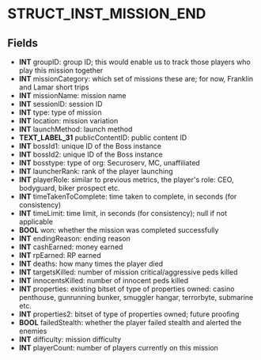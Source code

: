 # STRUCT_INST_MISSION_END

## Fields
* **INT** groupID: group ID; this would enable us to track those players who play this mission together
* **INT** missionCategory: which set of missions these are; for now, Franklin and Lamar short trips
* **INT** missionName: mission name
* **INT** sessionID: session ID
* **INT** type: type of mission
* **INT** location: mission variation
* **INT** launchMethod: launch method
* **TEXT_LABEL_31** publicContentID: public content ID
* **INT** bossId1: unique ID of the Boss instance
* **INT** bossId2: unique ID of the Boss instance
* **INT** bosstype: type of org: Securoserv, MC, unaffiliated
* **INT** launcherRank: rank of the player launching
* **INT** playerRole: similar to previous metrics, the player's role: CEO, bodyguard, biker prospect etc.
* **INT** timeTakenToComplete: time taken to complete, in seconds (for consistency)
* **INT** timeLimit: time limit, in seconds (for consistency); null if not applicable
* **BOOL** won: whether the mission was completed successfully
* **INT** endingReason: ending reason
* **INT** cashEarned: money earned
* **INT** rpEarned: RP earned
* **INT** deaths: how many times the player died
* **INT** targetsKilled: number of mission critical/aggressive peds killed
* **INT** innocentsKilled: number of innocent peds killed
* **INT** properties: existing bitset of type of properties owned: casino penthouse, gunrunning bunker, smuggler hangar, terrorbyte, submarine etc.
* **INT** properties2: bitset of type of properties owned; future proofing
* **BOOL** failedStealth: whether the player failed stealth and alerted the enemies
* **INT** difficulty: mission difficulty
* **INT** playerCount: number of players currently on this mission